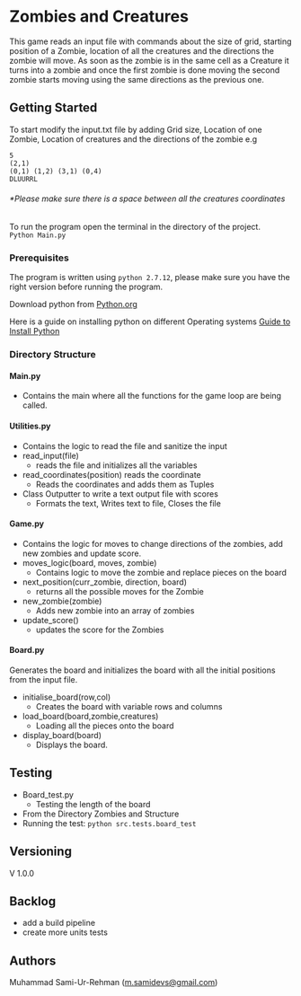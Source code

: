 # Zombies and Creatures

This game reads an input file with commands about the size of grid, starting position of a Zombie, location of all the creatures and the directions the zombie will move. As soon as the zombie is in the same cell as a Creature it turns into a zombie and once the first zombie is done moving the second zombie starts moving using the same directions as the previous one.

## Getting Started

To start modify the input.txt file by adding Grid size, Location of one Zombie, Location of creatures and the directions of the zombie e.g

	
	5
	(2,1)
	(0,1) (1,2) (3,1) (0,4)
	DLUURRL

###### *Please make sure there is a space between all the creatures coordinates

To run the program open the terminal in the directory of the project.<br/>
 `Python Main.py`


### Prerequisites

The program is written using `python 2.7.12`, please make sure you have the right version before running the program.

Download python from [Python.org](https://www.python.org/)

Here is a guide on installing python on different Operating systems 
[Guide to Install Python](http://docs.python-guide.org/en/latest/starting/installation/)

### Directory Structure
#### Main.py

- Contains the main where all the functions for the game loop are being called.

#### Utilities.py

- Contains the logic to read the file and sanitize the input
- read_input(file)
	- reads the file and initializes all the variables
- read_coordinates(position) reads the coordinate 
	- Reads the coordinates and adds them as Tuples 
- Class Outputter to write a text output file with scores
	- Formats the text, Writes text to file, Closes the file
#### Game.py
- Contains the logic for moves to change directions of the zombies, add new zombies and update score. 
-  moves_logic(board, moves, zombie) 
	- Contains logic to move the zombie and replace pieces on the board
-  next_position(curr_zombie, direction, board)
	- returns all the possible moves for the Zombie
-  new_zombie(zombie)
	-  Adds new zombie into an array of zombies
-  update_score()
	-  updates the score for the Zombies
#### Board.py 
Generates the board and initializes the board with all the initial positions from the input file.

- initialise_board(row,col)
	- Creates the board with variable rows and columns
- load_board(board,zombie,creatures)
	- Loading all the pieces onto the board
- display_board(board)
	- Displays the board.

## Testing

- Board_test.py
	- Testing the length of the board
- From the Directory Zombies and Structure 
- Running the test: ` python src.tests.board_test `
## Versioning
V 1.0.0 

## Backlog
* add a build pipeline
* create more units tests

## Authors

Muhammad Sami-Ur-Rehman (m.samidevs@gmail.com)